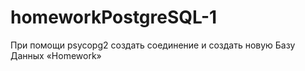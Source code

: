 # homeworkPostgreSQL-1
При помощи psycopg2 создать соединение и создать новую Базу Данных «Homework»
